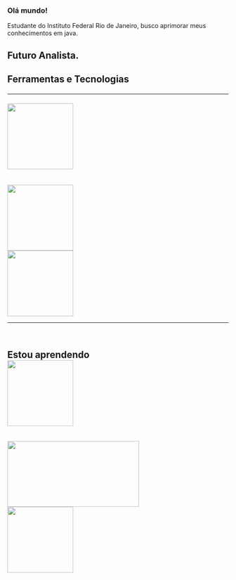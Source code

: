 ### Olá mundo! 


Estudante do Instituto Federal Rio de Janeiro, busco aprimorar meus conhecimentos em java.
<br>
## Futuro Analista.
## Ferramentas e Tecnologias<br><hr><img src="https://raw.githubusercontent.com/MatheusHonorato/curso-front-end-marco-bruno/master/html-css-js.png" width="150" height="150" style="text-align:center;"/>
<br><img src="https://brandslogos.com/wp-content/uploads/thumbs/bootstrap-logo-vector.svg" height="150" width="150"/>
<br><img src="https://cdn-icons-png.flaticon.com/512/226/226777.png" height="150" width="150"/>
<br><hr><br>
## Estou aprendendo<br><img src="https://cdn.jsdelivr.net/gh/devicons/devicon/icons/linux/linux-original.svg" width="150" height="150"/>
<br><img src="https://altyra.com/wp-content/uploads/2018/11/mysql-logo-png-transparent.png" width="300" height="150"/>
<br><img src="https://git-scm.com/images/logos/downloads/Git-Logo-2Color.png" width="150" height="150"/>




